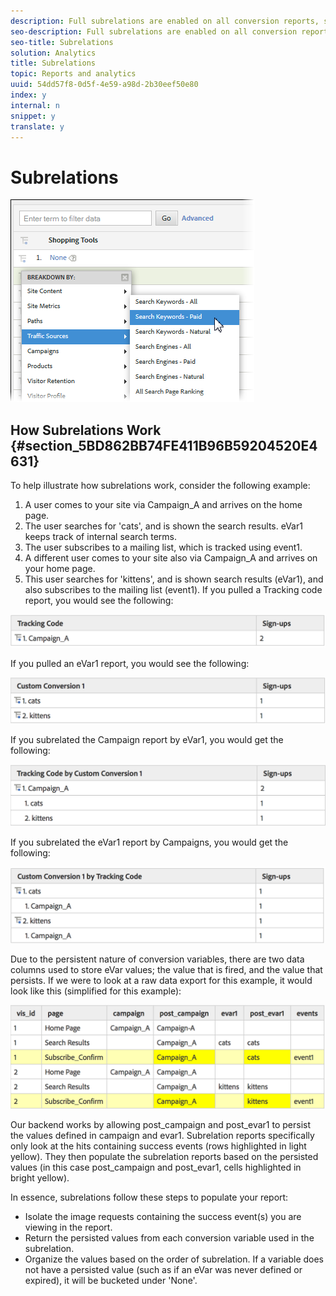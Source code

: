 ```yaml
---
description: Full subrelations are enabled on all conversion reports, so you can break down any eVar by another eVar. The Breakdown By menu in the report table matches the standard Analytics reporting menu, keeping selections consistent
seo-description: Full subrelations are enabled on all conversion reports, so you can break down any eVar by another eVar. The Breakdown By menu in the report table matches the standard Analytics reporting menu, keeping selections consistent
seo-title: Subrelations
solution: Analytics
title: Subrelations
topic: Reports and analytics
uuid: 54dd57f8-0d5f-4e59-a98d-2b30eef50e80
index: y
internal: n
snippet: y
translate: y
---
```


# Subrelations

![](../../assets/subrelations.png) 

## How Subrelations Work {#section_5BD862BB74FE411B96B59204520E4631}

To help illustrate how subrelations work, consider the following example: 

1. A user comes to your site via Campaign_A and arrives on the home page.
1. The user searches for 'cats', and is shown the search results. eVar1 keeps track of internal search terms.
1. The user subscribes to a mailing list, which is tracked using event1.
1. A different user comes to your site also via Campaign_A and arrives on your home page.
1. This user searches for 'kittens', and is shown search results (eVar1), and also subscribes to the mailing list (event1).
If you pulled a Tracking code report, you would see the following: 

![](../../assets/subrel_1.png) 

If you pulled an eVar1 report, you would see the following: 

![](../../assets/subrel_2.png) 

If you subrelated the Campaign report by eVar1, you would get the following: 

![](../../assets/subrel_3.png) 

If you subrelated the eVar1 report by Campaigns, you would get the following: 

![](../../assets/subrel_4.png) 

Due to the persistent nature of conversion variables, there are two data columns used to store eVar values; the value that is fired, and the value that persists. If we were to look at a raw data export for this example, it would look like this (simplified for this example): 

![](../../assets/subrel_5.png) 

Our backend works by allowing post_campaign and post_evar1 to persist the values defined in campaign and evar1. Subrelation reports specifically only look at the hits containing success events (rows highlighted in light yellow). They then populate the subrelation reports based on the persisted values (in this case post_campaign and post_evar1, cells highlighted in bright yellow). 

In essence, subrelations follow these steps to populate your report: 
* Isolate the image requests containing the success event(s) you are viewing in the report.
* Return the persisted values from each conversion variable used in the subrelation.
* Organize the values based on the order of subrelation. If a variable does not have a persisted value (such as if an eVar was never defined or expired), it will be bucketed under 'None'.

